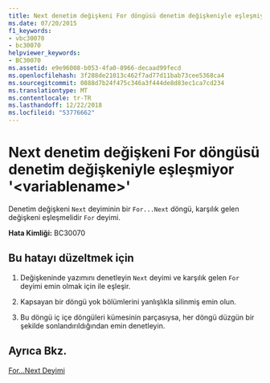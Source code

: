 ```yaml
---
title: Next denetim değişkeni For döngüsü denetim değişkeniyle eşleşmiyor '&lt;variablename&gt;'
ms.date: 07/20/2015
f1_keywords:
- vbc30070
- bc30070
helpviewer_keywords:
- BC30070
ms.assetid: e9e96008-b053-4fa0-8966-decaad99fecd
ms.openlocfilehash: 3f288de21013c462f7ad77d11bab73cee5368ca4
ms.sourcegitcommit: 0888d7b24f475c346a3f444de8d83ec1ca7cd234
ms.translationtype: MT
ms.contentlocale: tr-TR
ms.lasthandoff: 12/22/2018
ms.locfileid: "53776662"
---
```

# <a name="next-control-variable-does-not-match-for-loop-control-variable-ltvariablenamegt"></a>Next denetim değişkeni For döngüsü denetim değişkeniyle eşleşmiyor '&lt;variablename&gt;'
Denetim değişkeni `Next` deyiminin bir `For...Next` döngü, karşılık gelen değişkeni eşleşmelidir `For` deyimi.  
  
 **Hata Kimliği:** BC30070  
  
## <a name="to-correct-this-error"></a>Bu hatayı düzeltmek için  
  
1.  Değişkeninde yazımını denetleyin `Next` deyimi ve karşılık gelen `For` deyimi emin olmak için ile eşleşir.  
  
2.  Kapsayan bir döngü yok bölümlerini yanlışlıkla silinmiş emin olun.  
  
3.  Bu döngü iç içe döngüleri kümesinin parçasıysa, her döngü düzgün bir şekilde sonlandırıldığından emin denetleyin.  
  
## <a name="see-also"></a>Ayrıca Bkz.  
 [For...Next Deyimi](../../visual-basic/language-reference/statements/for-next-statement.md)
